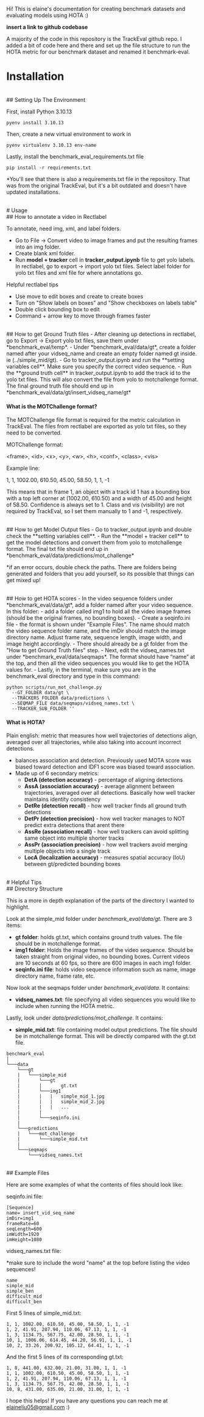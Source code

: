 Hi! This is elaine's documentation for creating benchmark datasets and evaluating models using HOTA :)

**insert a link to github codebase**

A majority of the code in this repository is the TrackEval github repo. I added a bit of code here and there and set up the file structure to run the HOTA metric for our benchmark dataset and renamed it benchmark-eval. 

# Installation
<br>
## Setting Up The Environment

First, install Python 3.10.13

```
pyenv install 3.10.13
```

Then, create a new virtual environment to work in
```
pyenv virtualenv 3.10.13 env-name
```

Lastly, install the benchmark_eval_requirements.txt file
```
pip install -r requirements.txt
```

*You'll see that there is also a requirements.txt file in the repository. That was from the original TrackEval, but it's a bit outdated and doesn't have updated installations. 

<br>
# Usage 
<br>
## How to annotate a video in Rectlabel

To annotate, need img, xml, and label folders. 

- Go to File -> Convert video to image frames and put the resulting frames into an img folder. 
- Create blank xml folder. 
- Run **model + tracker** cell in **tracker_output.ipynb** file to get yolo labels. In rectlabel, go to export -> import yolo txt files. Select label folder for yolo txt files and xml file for where annotations go. 

Helpful rectlabel tips

- Use move to edit boxes and create to create boxes
- Turn on "Show labels on boxes" and "Show checkboxes on labels table"
- Double click bounding box to edit
- Command + arrow key to move through frames faster

<br>
## How to get Ground Truth files
- After cleaning up detections in rectlabel, go to Export -> Export yolo txt files, save them under *benchmark_eval/temp*.
- Under *benchmark_eval/data/gt*, create a folder named after your vidseq_name and create an empty folder named gt inside. ie (../simple_mid/gt).
- Go to tracker_output.ipynb and run the **setting variables cell**. Make sure you specify the correct video sequence.  
- Run the **ground truth cell** in tracker_output.ipynb to add the track id to the yolo txt files. This will also convert the file from yolo to motchallenge format. The final ground truth file should end up in *benchmark_eval/data/gt/insert_vidseq_name/gt*

#### What is the MOTChallenge format?

The MOTChallenge file format is required for the metric calculation in TrackEval. The files from rectlabel are exported as yolo txt files, so they need to be converted. 

MOTChallenge format:

<frame\>, <id\>, <x\>, <y\>, <w\>, <h\>, <conf\>, <class\>, <vis\>

Example line:

1, 1, 1002.00, 610.50, 45.00, 58.50, 1, 1, -1

This means that in frame 1, an object with a track id 1 has a bounding box with a top left corner at (1002.00, 610.50) and a width of 45.00 and height of 58.50. Confidence is always set to 1. Class and vis (visibility) are not required by TrackEval, so I set them manually to 1 and -1, respectively. 

<br>
## How to get Model Output files
- Go to tracker_output.ipynb and double check the **setting variables cell**.
- Run the **model + tracker cell** to get the model detections and convert them from yolo to motchallenge format. The final txt file should end up in *benchmark_eval/data/predictions/mot_challenge*

*if an error occurs, double check the paths. There are folders being generated and folders that you add yourself, so its possible that things can get mixed up!

<br>
## How to get HOTA scores
- In the video sequence folders under *benchmark_eval/data/gt*, add a folder named after your video sequence. In this folder:
    - add a folder called img1 to hold all the video image frames (should be the original frames, no bounding boxes).
    - Create a seqinfo.ini file - the format is shown under "Example Files". The name should match the video sequence folder name, and the imDir should match the image directory name. Adjust frame rate, sequence length, image width, and image height accordingly. 
    - There should already be a gt folder from the "How to get Ground Truth files" step. 
- Next, edit the vidseq_names.txt under *benchmark_eval/data/seqmaps*. The format should have “name” at the top, and then all the video sequences you would like to get the HOTA values for. 
- Lastly, in the terminal, make sure you are in the benchmark_eval directory and type in this command:

```
python scripts/run_mot_challenge.py  
  --GT_FOLDER data/gt \
  --TRACKERS_FOLDER data/predictions \
  --SEQMAP_FILE data/seqmaps/vidseq_names.txt \
  --TRACKER_SUB_FOLDER ''
```

#### What is HOTA?

Plain english: metric that measures how well trajectories of detections align, averaged over all trajectories, while also taking into account incorrect detections. 

- balances association and detection. Previously used MOTA score was biased toward detection and IDF1 score was biased toward association.
- Made up of 6 secondary metrics:
    - **DetA (detection accuracy)** - percentage of aligning detections
    - **AssA (association accuracy)** - average alignment between trajectories, averaged over all detections. Basically how well tracker maintains identity consistency
    - **DetRe (detection recall)** - how well tracker finds all ground truth detections
    - **DetPr (detection precision)** - how well tracker manages to NOT predict extra detections that arent there
    - **AssRe (association recall)** - how well trackers can avoid splitting same object into multiple shorter tracks
    - **AssPr (association precision)** - how well trackers avoid merging multiple objects into a single track
    - **LocA (localization accuracy)** - measures spatial accuracy (IoU) between gt/predicted bounding boxes

<br>
# Helpful Tips

<br>
## Directory Structure

This is a more in depth explanation of the parts of the directory I wanted to highlight. 

Look at the simple_mid folder under *benchmark_eval/data/gt*. There are 3 items:

- **gt folder**: holds gt.txt, which contains ground truth values. The file should be in motchallenge format. 
- **img1 folder**: Holds the image frames of the video sequence. Should be taken straight from original video, no bounding boxes. Current videos are 10 seconds at 60 fps, so there are 600 images in each img1 folder. 
- **seqinfo.ini file**: holds video sequence information such as name, image directory name, frame rate, etc. 

Now look at the seqmaps folder under *benchmark_eval/data*. It contains:

- **vidseq_names.txt**: file specifying all video sequences you would like to include when running the HOTA metric. 

Lastly, look under *data/predictions/mot_challenge*. It contains:

- **simple_mid.txt**: file containing model output predictions. The file should be in motchallenge format. This will be directly compared with the gt.txt file. 

```
benchmark_eval   
│
└───data
    └───gt
    |   └───simple_mid
    |       └───gt    
    |       |       gt.txt
    |       └───img1
    |       |   |   simple_mid_1.jpg
    |       |   |   simple_mid_2.jpg
    |       |   |   ...
    |       |
    |       └───seqinfo.ini
    | 
    └───predictions
    |   └───mot_challenge
    |       └───simple_mid.txt
    |            
    └───seqmaps
        └───vidseq_names.txt

```

<br>
## Example Files

Here are some examples of what the contents of files should look like:

seqinfo.ini file:

```
[Sequence]
name= insert_vid_seq_name
imDir=img1
frameRate=60
seqLength=600
imWidth=1920
imHeight=1080
```

vidseq_names.txt file:

*make sure to include the word "name" at the top before listing the video sequences!

```
name
simple_mid
simple_ben
difficult_mid
difficult_ben
```

First 5 lines of simple_mid.txt:
```
1, 1, 1002.00, 610.50, 45.00, 58.50, 1, 1, -1
1, 2, 41.91, 207.94, 110.06, 67.13, 1, 1, -1
1, 3, 1134.75, 567.75, 42.00, 28.50, 1, 1, -1
10, 1, 1006.06, 614.45, 44.20, 56.91, 1, 1, -1
10, 2, 33.26, 200.92, 105.12, 64.41, 1, 1, -1
```

And the first 5 lines of its corresponding gt.txt:
```
1, 8, 441.00, 632.00, 21.00, 31.00, 1, 1, -1
1, 1, 1002.00, 610.50, 45.00, 58.50, 1, 1, -1
1, 2, 41.91, 207.94, 110.06, 67.13, 1, 1, -1
1, 3, 1134.75, 567.75, 42.00, 28.50, 1, 1, -1
10, 8, 431.00, 635.00, 21.00, 31.00, 1, 1, -1
```

I hope this helps! If you have any questions you can reach me at elaineliu05@gmail.com :)
